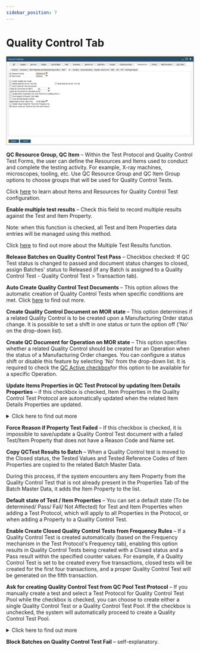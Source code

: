 ```yaml
---
sidebar_position: 7
---
```


# Quality Control Tab

![Quality Control Tab](./media/qc-tab/general-settings-qc.webp)

**QC Resource Group, QC Item** – Within the Test Protocol and Quality Control Test Forms, the user can define the Resources and Items used to conduct and complete the testing activity. For example, X-ray machines, microscopes, tooling, etc. Use QC Resource Group and QC Item Group options to choose groups that will be used for Quality Control Tests.

Click [here](../../quality-control/quality-control-configuration.md) to learn about Items and Resources for Quality Control Test configuration.

**Enable multiple test results** – Check this field to record multiple results against the Test and Item Property.

Note: when this function is checked, all Test and Item Properties data entries will be managed using this method.

Click [here](../../quality-control/quality-control-test/multiple-test-result-record.md) to find out more about the Multiple Test Results function.

**Release Batches on Quality Control Test Pass** – Checkbox checked: If QC Test status is changed to passed and document status changes to closed, assign Batches' status to Released (if any Batch is assigned to a Quality Control Test - Quality Control Test > Transaction tab).

**Auto Create Quality Control Test Documents** – This option allows the automatic creation of Quality Control Tests when specific conditions are met. Click [here](../../quality-control/automatic-creation-of-quality-control-documents.md) to find out more.

**Create Quality Control Document on MOR state** – This option determines if a related Quality Control is to be created upon a Manufacturing Order status change. It is possible to set a shift in one status or turn the option off ('No' on the drop-down list).

**Create QC Document for Operation on MOR state** – This option specifies whether a related Quality Control should be created for an Operation when the status of a Manufacturing Order changes. You can configure a status shift or disable this feature by selecting 'No' from the drop-down list. It is required to check the [QC Active checkbox](../../routings/operations.md)for this option to be available for a specific Operation.

**Update Items Properties in QC Test Protocol by updating Item Details Properties** – if this checkbox is checked, Item Properties in the Quality Control Test Protocol are automatically updated when the related Item Details Properties are updated.

<details>
    <summary>Click here to find out more</summary>
    <div>
        ![Properties Update](./media/qc-tab/properties-update.webp)
    </div>
</details>

**Force Reason if Property Test Failed** – If this checkbox is checked, it is impossible to save/update a Quality Control Test document with a failed Test/Item Property that does not have a Reason Code and Name set.

**Copy QCTest Results to Batch** – When a Quality Control test is moved to the Closed status, the Tested Values and Tested Reference Codes of Item Properties are copied to the related Batch Master Data.

During this process, if the system encounters any Item Property from the Quality Control Test that is not already present in the Properties Tab of the Batch Master Data, it adds the Item Property to the list.

**Default state of Test / Item Properties** – You can set a default state (To be determined/ Pass/ Fail/ Not Affected) for Test and Item Properties when adding a Test Protocol, which will apply to all Properties in the Protocol, or when adding a Property to a Quality Control Test.

**Enable Create Closed Quality Control Tests from Frequency Rules** – If a Quality Control Test is created automatically (based on the Frequency mechanism in the Test Protocol's Frequency tab), enabling this option results in Quality Control Tests being created with a Closed status and a Pass result within the specified counter values. For example, if a Quality Control Test is set to be created every five transactions, closed tests will be created for the first four transactions, and a proper Quality Control Test will be generated on the fifth transaction.

**Ask for creating Quality Control Test from QC Pool Test Protocol** – If you manually create a test and select a Test Protocol for Quality Control Test Pool while the checkbox is checked, you can choose to create either a single Quality Control Test or a Quality Control Test Pool. If the checkbox is unchecked, the system will automatically proceed to create a Quality Control Test Pool.
<details>
    <summary>Click here to find out more</summary>
    <div>
        ![Properties Update](./media/qc-tab/qc-test-or-pool.webp)
    </div>
</details>

**Block Batches on Quality Control Test Fail** – self-explanatory.
